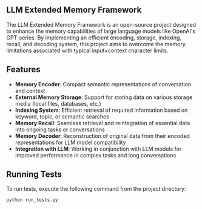 ## LLM Extended Memory Framework
The LLM Extended Memory Framework is an open-source project designed to enhance the memory capabilities of large language models like OpenAI's GPT-series. By implementing an efficient encoding, storage, indexing, recall, and decoding system, this project aims to overcome the memory limitations associated with typical input+context character limits.

## Features
- **Memory Encoder**: Compact semantic representations of conversation and context
- **External Memory Storage**: Support for storing data on various storage media (local files, databases, etc.)
- **Indexing System**: Efficient retrieval of required information based on keyword, topic, or semantic searches
- **Memory Recall**: Seamless retrieval and reintegration of essential data into ongoing tasks or conversations
- **Memory Decoder**: Reconstruction of original data from their encoded representations for LLM model compatibility
- **Integration with LLM**: Working in conjunction with LLM models for improved performance in complex tasks and long conversations

## Running Tests
To run tests, execute the following command from the project directory:
```bash
python run_tests.py
```
